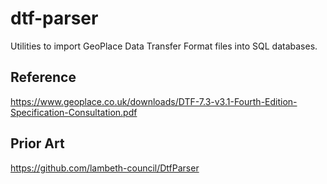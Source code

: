 # dtf-parser

Utilities to import GeoPlace Data Transfer Format files into SQL databases.

## Reference

https://www.geoplace.co.uk/downloads/DTF-7.3-v3.1-Fourth-Edition-Specification-Consultation.pdf

## Prior Art

https://github.com/lambeth-council/DtfParser
